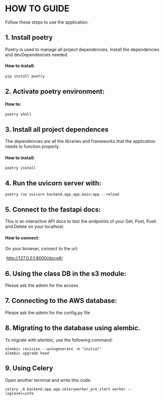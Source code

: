 # HOW TO GUIDE
Follow these steps to use the application.

## 1. Install poetry
Poetry is used to manage all project dependencies. Install the dependencies and devDependencies needed.

#### How to install:
```sh
pip install poetry
```
## 2. Activate poetry environment:

#### How to:
```
poetry shell
```

## 3. Install all project dependences

The dependencies are all the libraries and frameworks that the application needs to function properly.

#### How to install:
```
poetry install
```

## 4. Run the uvicorn server with:

```
poetry run uvicorn backend.app.app.main:app --reload
```

## 5.  Connect to the fastapi docs:

This is an interactive API docs to test the endpoints of your Get, Post, Push and Delete on your localhost.

#### How to connect:
On your browser, connect to the url:

 http://127.0.0.1:8000/docs#/

## 6. Using the class DB in the s3 module:

 Please ask the admin for the access.

## 7. Connecting to the AWS database:

Please ask the admin for the config.py file

## 8. Migrating to the database using alembic.

To migrate with alembic, use the following command:

```
alembic revision --autogenerate -m "initial"
alembic upgrade head
```
## 9. Using Celery

Open another terminal and write this code.

```
celery -A backend.app.app.celeryworker_pre_start worker --loglevel=info
```
